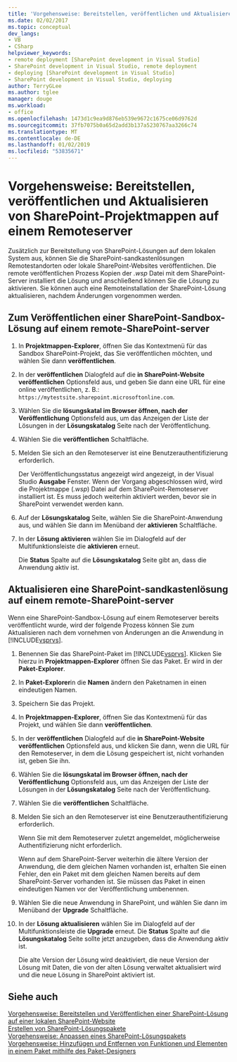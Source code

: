 ```yaml
---
title: 'Vorgehensweise: Bereitstellen, veröffentlichen und Aktualisieren von SharePoint-Projektmappen auf einem Remoteserver | Microsoft-Dokumentation'
ms.date: 02/02/2017
ms.topic: conceptual
dev_langs:
- VB
- CSharp
helpviewer_keywords:
- remote deployment [SharePoint development in Visual Studio]
- SharePoint development in Visual Studio, remote deployment
- deploying [SharePoint development in Visual Studio]
- SharePoint development in Visual Studio, deploying
author: TerryGLee
ms.author: tglee
manager: douge
ms.workload:
- office
ms.openlocfilehash: 1473d1c9ea9d876eb539e9672c1675ce06d9762d
ms.sourcegitcommit: 37fb7075b0a65d2add3b137a5230767aa3266c74
ms.translationtype: MT
ms.contentlocale: de-DE
ms.lasthandoff: 01/02/2019
ms.locfileid: "53835671"
---
```

# <a name="how-to-deploy-publish-and-upgrade-sharepoint-solutions-on-a-remote-server"></a>Vorgehensweise: Bereitstellen, veröffentlichen und Aktualisieren von SharePoint-Projektmappen auf einem Remoteserver
  Zusätzlich zur Bereitstellung von SharePoint-Lösungen auf dem lokalen System aus, können Sie die SharePoint-sandkastenlösungen Remotestandorten oder lokale SharePoint-Websites veröffentlichen. Die remote veröffentlichen Prozess Kopien der *.wsp* Datei mit dem SharePoint-Server installiert die Lösung und anschließend können Sie die Lösung zu aktivieren. Sie können auch eine Remoteinstallation der SharePoint-Lösung aktualisieren, nachdem Änderungen vorgenommen werden.  
  
## <a name="to-publish-a-sandboxed-sharepoint-solution-to-a-remote-sharepoint-server"></a>Zum Veröffentlichen einer SharePoint-Sandbox-Lösung auf einem remote-SharePoint-server  
  
1.  In **Projektmappen-Explorer**, öffnen Sie das Kontextmenü für das Sandbox SharePoint-Projekt, das Sie veröffentlichen möchten, und wählen Sie dann **veröffentlichen**.  
  
2.  In der **veröffentlichen** Dialogfeld auf die **in SharePoint-Website veröffentlichen** Optionsfeld aus, und geben Sie dann eine URL für eine online veröffentlichen, z. B.: `https://mytestsite.sharepoint.microsoftonline.com`.  
  
3.  Wählen Sie die **lösungskatal im Browser öffnen, nach der Veröffentlichung** Optionsfeld aus, um das Anzeigen der Liste der Lösungen in der **Lösungskatalog** Seite nach der Veröffentlichung.  
  
4.  Wählen Sie die **veröffentlichen** Schaltfläche.  
  
5.  Melden Sie sich an den Remoteserver ist eine Benutzerauthentifizierung erforderlich.  
  
     Der Veröffentlichungsstatus angezeigt wird angezeigt, in der Visual Studio **Ausgabe** Fenster. Wenn der Vorgang abgeschlossen wird, wird die Projektmappe (*.wsp*) Datei auf dem SharePoint-Remoteserver installiert ist. Es muss jedoch weiterhin aktiviert werden, bevor sie in SharePoint verwendet werden kann.  
  
6.  Auf der **Lösungskatalog** Seite, wählen Sie die SharePoint-Anwendung aus, und wählen Sie dann im Menüband der **aktivieren** Schaltfläche.  
  
7.  In der **Lösung aktivieren** wählen Sie im Dialogfeld auf der Multifunktionsleiste die **aktivieren** erneut.  
  
     Die **Status** Spalte auf die **Lösungskatalog** Seite gibt an, dass die Anwendung aktiv ist.  
  
## <a name="to-upgrade-a-sandboxed-sharepoint-solution-on-a-remote-sharepoint-server"></a>Aktualisieren eine SharePoint-sandkastenlösung auf einem remote-SharePoint-server  
 Wenn eine SharePoint-Sandbox-Lösung auf einem Remoteserver bereits veröffentlicht wurde, wird der folgende Prozess können Sie zum Aktualisieren nach dem vornehmen von Änderungen an die Anwendung in [!INCLUDE[vsprvs](../sharepoint/includes/vsprvs-md.md)].  
  
1.  Benennen Sie das SharePoint-Paket im [!INCLUDE[vsprvs](../sharepoint/includes/vsprvs-md.md)]. Klicken Sie hierzu in **Projektmappen-Explorer** öffnen Sie das Paket. Er wird in der **Paket-Explorer**.  
  
2.  In **Paket-Explorer**in die **Namen** ändern den Paketnamen in einen eindeutigen Namen.  
  
3.  Speichern Sie das Projekt.  
  
4.  In **Projektmappen-Explorer**, öffnen Sie das Kontextmenü für das Projekt, und wählen Sie dann **veröffentlichen**.  
  
5.  In der **veröffentlichen** Dialogfeld auf die **in SharePoint-Website veröffentlichen** Optionsfeld aus, und klicken Sie dann, wenn die URL für den Remoteserver, in dem die Lösung gespeichert ist, nicht vorhanden ist, geben Sie ihn.  
  
6.  Wählen Sie die **lösungskatal im Browser öffnen, nach der Veröffentlichung** Optionsfeld aus, um das Anzeigen der Liste der Lösungen in der **Lösungskatalog** Seite nach der Veröffentlichung.  
  
7.  Wählen Sie die **veröffentlichen** Schaltfläche.  
  
8.  Melden Sie sich an den Remoteserver ist eine Benutzerauthentifizierung erforderlich.  
  
     Wenn Sie mit dem Remoteserver zuletzt angemeldet, möglicherweise Authentifizierung nicht erforderlich.  
  
     Wenn auf dem SharePoint-Server weiterhin die ältere Version der Anwendung, die dem gleichen Namen vorhanden ist, erhalten Sie einen Fehler, den ein Paket mit dem gleichen Namen bereits auf dem SharePoint-Server vorhanden ist. Sie müssen das Paket in einen eindeutigen Namen vor der Veröffentlichung umbenennen.  
  
9. Wählen Sie die neue Anwendung in SharePoint, und wählen Sie dann im Menüband der **Upgrade** Schaltfläche.  
  
10. In der **Lösung aktualisieren** wählen Sie im Dialogfeld auf der Multifunktionsleiste die **Upgrade** erneut. Die **Status** Spalte auf die **Lösungskatalog** Seite sollte jetzt anzugeben, dass die Anwendung aktiv ist.  
  
     Die alte Version der Lösung wird deaktiviert, die neue Version der Lösung mit Daten, die von der alten Lösung verwaltet aktualisiert wird und die neue Lösung in SharePoint aktiviert ist.  
  
## <a name="see-also"></a>Siehe auch
 [Vorgehensweise: Bereitstellen und Veröffentlichen einer SharePoint-Lösung auf einer lokalen SharePoint-Website](../sharepoint/how-to-deploy-and-publish-a-sharepoint-solution-to-a-local-sharepoint-site.md)   
 [Erstellen von SharePoint-Lösungspakete](../sharepoint/creating-sharepoint-solution-packages.md)   
 [Vorgehensweise: Anpassen eines SharePoint-Lösungspakets](../sharepoint/how-to-customize-a-sharepoint-solution-package.md)   
 [Vorgehensweise: Hinzufügen und Entfernen von Funktionen und Elementen in einem Paket mithilfe des Paket-Designers](../sharepoint/how-to-add-and-remove-features-and-items-to-a-package-by-using-the-package-designer.md)  
